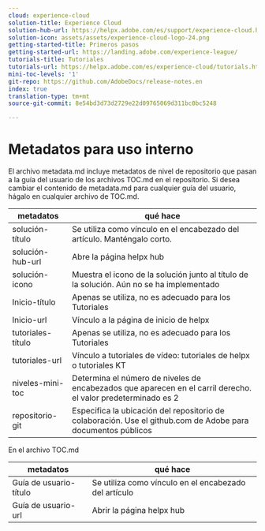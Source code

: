 ```yaml
---
cloud: experience-cloud
solution-title: Experience Cloud
solution-hub-url: https://helpx.adobe.com/es/support/experience-cloud.html
solution-icon: assets/assets/experience-cloud-logo-24.png
getting-started-title: Primeros pasos
getting-started-url: https://landing.adobe.com/experience-league/
tutorials-title: Tutoriales
tutorials-url: https://helpx.adobe.com/es/experience-cloud/tutorials.html
mini-toc-levels: '1'
git-repo: https://github.com/AdobeDocs/release-notes.en
index: true
translation-type: tm+mt
source-git-commit: 8e54bd3d73d2729e22d09765069d311bc0bc5248

---
```



# Metadatos para uso interno

El archivo metadata.md incluye metadatos de nivel de repositorio que pasan a la guía del usuario de los archivos TOC.md en el repositorio. Si desea cambiar el contenido de metadata.md para cualquier guía del usuario, hágalo en cualquier archivo de TOC.md.

| metadatos | qué hace |
|--- |--- |
| solución-título | Se utiliza como vínculo en el encabezado del artículo. Manténgalo corto. |
| solución-hub-url | Abre la página helpx hub |
| solución-icono | Muestra el icono de la solución junto al título de la solución. Aún no se ha implementado |
| Inicio-título | Apenas se utiliza, no es adecuado para los Tutoriales |
| Inicio-url | Vínculo a la página de inicio de helpx |
| tutoriales-título | Apenas se utiliza, no es adecuado para los Tutoriales |
| tutoriales-url | Vínculo a tutoriales de vídeo: tutoriales de helpx o tutoriales KT |
| niveles-mini-toc | Determina el número de niveles de encabezados que aparecen en el carril derecho. el valor predeterminado es 2 |
| repositorio-git | Especifica la ubicación del repositorio de colaboración. Use el github.com de Adobe para documentos públicos |

En el archivo TOC.md

| metadatos | qué hace |
|--- |--- |
| Guía de usuario-título | Se utiliza como vínculo en el encabezado del artículo |
| Guía de usuario-url | Abrir la página helpx hub |
